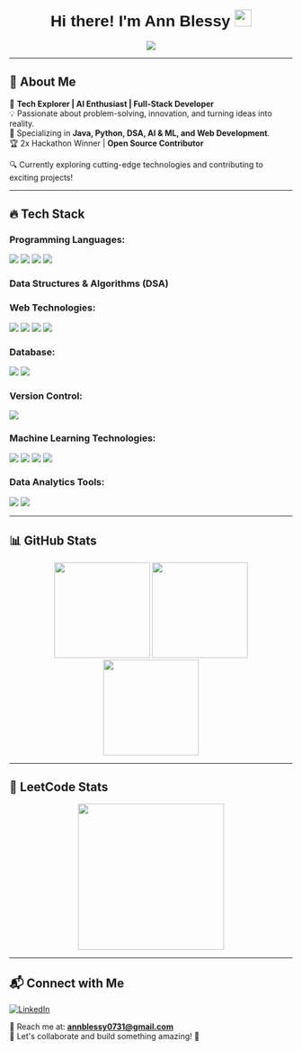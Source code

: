 ## <h1 align="center" style="font-family: 'Carter One', sans-serif;"> Hi there! I'm Ann Blessy <img src="https://media.giphy.com/media/hvRJCLFzcasrR4ia7z/giphy.gif" width="30px" font="Winky Sans"></h1>

<p align="center">
  <img src="https://readme-typing-svg.herokuapp.com/?lines=Passionate+Developer;Cracking+codes;AI+Enthusiast;DSA+and+problem+solving&center=true&width=500&height=50">
</p>

---

## 🌟 About Me

🚀 **Tech Explorer | AI Enthusiast | Full-Stack Developer**  
💡 Passionate about problem-solving, innovation, and turning ideas into reality.  
🎯 Specializing in **Java, Python, DSA, AI & ML, and Web Development**.  
🏆 2x Hackathon Winner | **Open Source Contributor**  

🔍 Currently exploring cutting-edge technologies and contributing to exciting projects!  

---

## 🔥 Tech Stack

### Programming Languages:
<p align="left">
  <img src="https://img.shields.io/badge/Java-%23ED8B00.svg?style=flat&logo=java&logoColor=white"/>
  <img src="https://img.shields.io/badge/Python-3776AB?style=flat&logo=python&logoColor=white"/>
  <img src="https://img.shields.io/badge/C-00599C?style=flat&logo=c&logoColor=white"/>
  <img src="https://img.shields.io/badge/C++-00599C?style=flat&logo=c%2B%2B&logoColor=white"/>
</p>

### Data Structures & Algorithms (DSA)

### Web Technologies:
<p align="left">
  <img src="https://img.shields.io/badge/HTML5-E34F26?style=flat&logo=html5&logoColor=white"/>
  <img src="https://img.shields.io/badge/CSS3-1572B6?style=flat&logo=css3&logoColor=white"/>
  <img src="https://img.shields.io/badge/JavaScript-F7DF1E?style=flat&logo=javascript&logoColor=black"/>
  <img src="https://img.shields.io/badge/React-20232A?style=flat&logo=react&logoColor=61DAFB"/>
</p>

### Database:
<p align="left">
  <img src="https://img.shields.io/badge/SQL-4479A1?style=flat&logo=mysql&logoColor=white"/>
  <img src="https://img.shields.io/badge/MongoDB-4EA94B?style=flat&logo=mongodb&logoColor=white"/>
</p>

### Version Control:
<p align="left">
  <img src="https://img.shields.io/badge/Git-F05032?style=flat&logo=git&logoColor=white"/>
</p>

### Machine Learning Technologies:
<p align="left">
  <img src="https://img.shields.io/badge/ScikitLearn-F7931E?style=flat&logo=scikitlearn&logoColor=white"/>
  <img src="https://img.shields.io/badge/Pandas-150458?style=flat&logo=pandas&logoColor=white"/>
  <img src="https://img.shields.io/badge/NumPy-013243?style=flat&logo=numpy&logoColor=white"/>
  <img src="https://img.shields.io/badge/Generative%20AI-FF6F00?style=flat&logo=openai&logoColor=white"/>
</p>

### Data Analytics Tools:
<p align="left">
  <img src="https://img.shields.io/badge/Power%20BI-F2C811?style=flat&logo=power%20bi&logoColor=black"/>
  <img src="https://img.shields.io/badge/Excel-217346?style=flat&logo=microsoft-excel&logoColor=white"/>
</p>

---

## 📊 GitHub Stats

<p align="center">
  <img src="https://github-readme-stats.vercel.app/api?username=AnnBlessy&show_icons=true&theme=radical" height="170">
  <img src="https://github-readme-stats.vercel.app/api/top-langs/?username=AnnBlessy&layout=compact&theme=radical" height="170">
  <img src="https://github-profile-summary-cards.vercel.app/api/cards/profile-details?username=AnnBlessy&theme=radical" height="170">
</p>

---

## 🚀 LeetCode Stats

<p align="center">
  <a href="https://leetcode.com/Ann_Blessy/">
    <img src="https://leetcard.jacoblin.cool/Ann_Blessy?theme=dark&font=Montserrat&ext=heatmap" height="260">
  </a>
</p>

---

## 📬 Connect with Me

[![LinkedIn](https://img.shields.io/badge/LinkedIn-blue?style=flat-square&logo=linkedin)](https://www.linkedin.com/in/ann-blessy-philips)

📧 Reach me at: **annblessy0731@gmail.com**  
💬 Let's collaborate and build something amazing! 🚀

